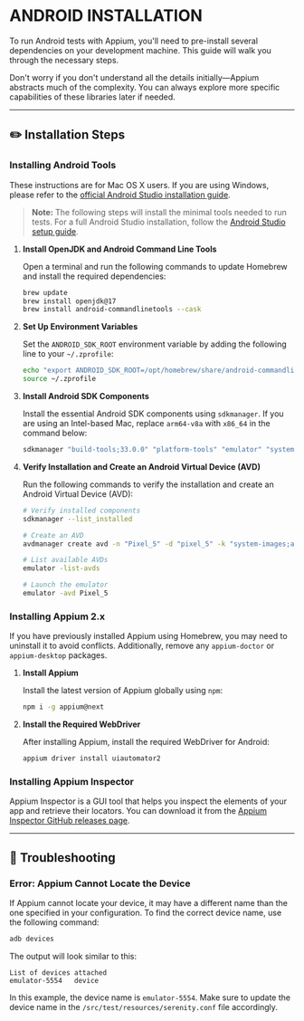 # ANDROID INSTALLATION

To run Android tests with Appium, you'll need to pre-install several
dependencies on your development machine. This guide will walk you through the
necessary steps.

Don't worry if you don't understand all the details initially—Appium abstracts
much of the complexity. You can always explore more specific capabilities of
these libraries later if needed.

---

## ✏️ Installation Steps

### Installing Android Tools

These instructions are for Mac OS X users. If you are using Windows, please
refer to
the [official Android Studio installation guide](https://developer.android.com/studio/install).

> **Note:** The following steps will install the minimal tools needed to run
> tests. For a full Android Studio installation, follow
> the [Android Studio setup guide](https://developer.android.com/studio/install).

1. **Install OpenJDK and Android Command Line Tools**

   Open a terminal and run the following commands to update Homebrew and install
   the required dependencies:

   ```bash
   brew update
   brew install openjdk@17
   brew install android-commandlinetools --cask
   ```

2. **Set Up Environment Variables**

   Set the `ANDROID_SDK_ROOT` environment variable by adding the following line
   to your `~/.zprofile`:

   ```bash
   echo "export ANDROID_SDK_ROOT=/opt/homebrew/share/android-commandlinetools/" >> ~/.zprofile
   source ~/.zprofile
   ```

3. **Install Android SDK Components**

   Install the essential Android SDK components using `sdkmanager`. If you are
   using an Intel-based Mac, replace `arm64-v8a` with `x86_64` in the command
   below:

   ```bash
   sdkmanager "build-tools;33.0.0" "platform-tools" "emulator" "system-images;android-33;google_apis;arm64-v8a" "platforms;android-33"
   ```

4. **Verify Installation and Create an Android Virtual Device (AVD)**

   Run the following commands to verify the installation and create an Android
   Virtual Device (AVD):

   ```bash
   # Verify installed components
   sdkmanager --list_installed

   # Create an AVD
   avdmanager create avd -n "Pixel_5" -d "pixel_5" -k "system-images;android-33;google_apis;arm64-v8a"

   # List available AVDs
   emulator -list-avds

   # Launch the emulator
   emulator -avd Pixel_5
   ```

### Installing Appium 2.x

If you have previously installed Appium using Homebrew, you may need to
uninstall it to avoid conflicts. Additionally, remove any `appium-doctor` or
`appium-desktop` packages.

1. **Install Appium**

   Install the latest version of Appium globally using `npm`:

   ```bash
   npm i -g appium@next
   ```

2. **Install the Required WebDriver**

   After installing Appium, install the required WebDriver for Android:

   ```bash
   appium driver install uiautomator2
   ```

### Installing Appium Inspector

Appium Inspector is a GUI tool that helps you inspect the elements of your app
and retrieve their locators. You can download it from
the [Appium Inspector GitHub releases page](https://github.com/appium/appium-inspector/releases).

---

## 🐞 Troubleshooting

### Error: Appium Cannot Locate the Device

If Appium cannot locate your device, it may have a different name than the one
specified in your configuration. To find the correct device name, use the
following command:

```bash
adb devices
```

The output will look similar to this:

```
List of devices attached
emulator-5554	device
```

In this example, the device name is `emulator-5554`. Make sure to update the
device name in the `/src/test/resources/serenity.conf` file accordingly.
